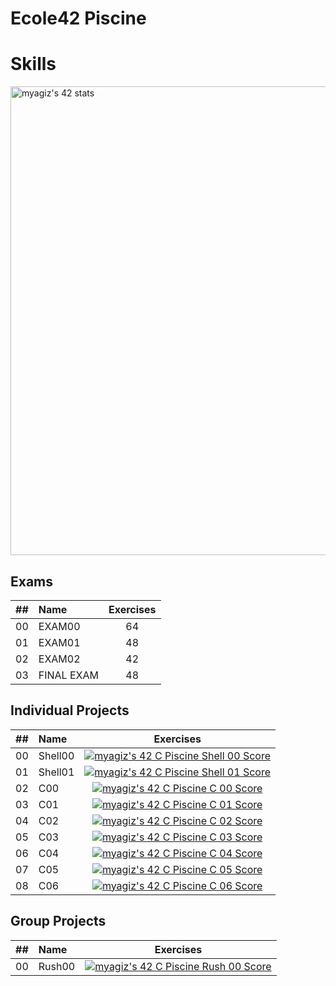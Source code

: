 # Ecole42 Piscine

# Skills #

<a href="https://github.com/JaeSeoKim/badge42"><img width="750px" src="https://badge42.vercel.app/api/v2/cl7ogw1d800060gl08xulbt98/stats?cursusId=9&coalitionId=245" alt="myagiz's 42 stats" /></a>

## Exams
| ## | Name | Exercises |
|:----:|:-----------------------------------|:------------------:|
|  00  |  EXAM00      |  64  |
|  01  |  EXAM01      |  48  |
|  02  |  EXAM02      |  42  |
|  03  |  FINAL EXAM  |  48  |

## Individual Projects
| ## | Name | Exercises |
|:----:|:-----------------------------------|:------------------:|
|  00  | Shell00  |[![myagiz's 42 C Piscine Shell 00 Score](https://badge42.vercel.app/api/v2/cl7ogw1d800060gl08xulbt98/project/2736863)](https://github.com/JaeSeoKim/badge42)
|  01  | Shell01  |[![myagiz's 42 C Piscine Shell 01 Score](https://badge42.vercel.app/api/v2/cl7ogw1d800060gl08xulbt98/project/2787081)](https://github.com/JaeSeoKim/badge42)
|  02  | C00  |[![myagiz's 42 C Piscine C 00 Score](https://badge42.vercel.app/api/v2/cl7ogw1d800060gl08xulbt98/project/2742400)](https://github.com/JaeSeoKim/badge42)
|  03  | C01  |[![myagiz's 42 C Piscine C 01 Score](https://badge42.vercel.app/api/v2/cl7ogw1d800060gl08xulbt98/project/2745320)](https://github.com/JaeSeoKim/badge42)
|  04  | C02  |[![myagiz's 42 C Piscine C 02 Score](https://badge42.vercel.app/api/v2/cl7ogw1d800060gl08xulbt98/project/2752236)](https://github.com/JaeSeoKim/badge42)
|  05  | C03  |[![myagiz's 42 C Piscine C 03 Score](https://badge42.vercel.app/api/v2/cl7ogw1d800060gl08xulbt98/project/2765365)](https://github.com/JaeSeoKim/badge42)
|  06  | C04  |[![myagiz's 42 C Piscine C 04 Score](https://badge42.vercel.app/api/v2/cl7ogw1d800060gl08xulbt98/project/2766564)](https://github.com/JaeSeoKim/badge42)
|  07  | C05  |[![myagiz's 42 C Piscine C 05 Score](https://badge42.vercel.app/api/v2/cl7ogw1d800060gl08xulbt98/project/2769550)](https://github.com/JaeSeoKim/badge42)
|  08  | C06  |[![myagiz's 42 C Piscine C 06 Score](https://badge42.vercel.app/api/v2/cl7ogw1d800060gl08xulbt98/project/2773333)](https://github.com/JaeSeoKim/badge42)
## Group Projects
| ## | Name | Exercises |
|:----:|:-----------------------------------|:------------------:|
|  00  | Rush00  |[![myagiz's 42 C Piscine Rush 00 Score](https://badge42.vercel.app/api/v2/cl7ogw1d800060gl08xulbt98/project/2742402)](https://github.com/JaeSeoKim/badge42)
